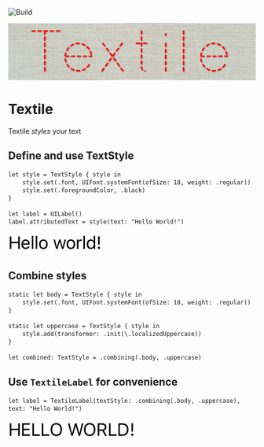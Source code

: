 ![Build](https://img.shields.io/github/workflow/status/aegzorz/textile/Unit%20Tests?style=for-the-badge)

![Textile Logo](/Textile/Tests/__Snapshots__/ReadmeTests/testLogo.1.png?raw=true)

# Textile
Textile _styles_ your text

## Define and use TextStyle
```
let style = TextStyle { style in
    style.set(.font, UIFont.systemFont(ofSize: 18, weight: .regular))
    style.set(.foregroundColor, .black)
}

let label = UILabel()
label.attributedText = style(text: "Hello World!")
```

![Simple Style](/Textile/Tests/__Snapshots__/ReadmeTests/testSimpleStyle.1.png?raw=true)

## Combine styles
```
static let body = TextStyle { style in
    style.set(.font, UIFont.systemFont(ofSize: 18, weight: .regular))
}

static let uppercase = TextStyle { style in
    style.add(transformer: .init(\.localizedUppercase))
}

let combined: TextStyle = .combining(.body, .uppercase)
```

## Use `TextileLabel` for convenience
```
let label = TextileLabel(textStyle: .combining(.body, .uppercase), text: "Hello World!")
```
![Textile Label](/Textile/Tests/__Snapshots__/ReadmeTests/testTextileLabel.1.png?raw=true)
